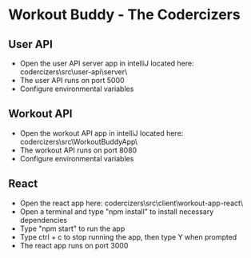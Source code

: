# Workout Buddy - The Codercizers

## User API
* Open the user API server app in intelliJ located here: codercizers\src\user-api\server\
* The user API runs on port 5000
* Configure environmental variables

## Workout API
* Open the workout API app in intelliJ located here: codercizers\src\WorkoutBuddyApp\
* The workout API runs on port 8080
* Configure environmental variables

## React
* Open the react app here: codercizers\src\client\workout-app-react\
* Open a terminal and type "npm install" to install necessary dependencies
* Type "npm start" to run the app
* Type ctrl + c to stop running the app, then type Y when prompted
* The react app runs on port 3000
